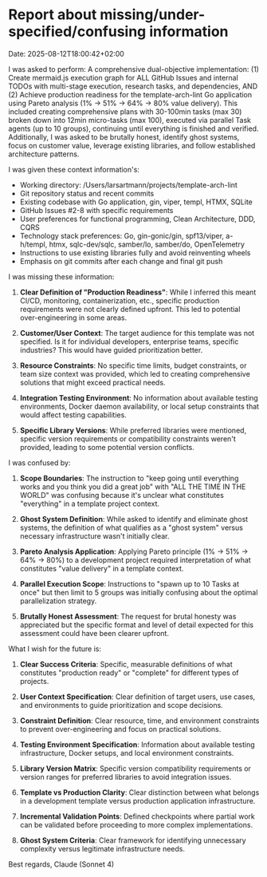 # Report about missing/under-specified/confusing information

Date: 2025-08-12T18:00:42+02:00

I was asked to perform:
A comprehensive dual-objective implementation: (1) Create mermaid.js execution graph for ALL GitHub Issues and internal TODOs with multi-stage execution, research tasks, and dependencies, AND (2) Achieve production readiness for the template-arch-lint Go application using Pareto analysis (1% → 51% → 64% → 80% value delivery). This included creating comprehensive plans with 30-100min tasks (max 30) broken down into 12min micro-tasks (max 100), executed via parallel Task agents (up to 10 groups), continuing until everything is finished and verified. Additionally, I was asked to be brutally honest, identify ghost systems, focus on customer value, leverage existing libraries, and follow established architecture patterns.

I was given these context information's:
- Working directory: /Users/larsartmann/projects/template-arch-lint
- Git repository status and recent commits
- Existing codebase with Go application, gin, viper, templ, HTMX, SQLite
- GitHub Issues #2-8 with specific requirements
- User preferences for functional programming, Clean Architecture, DDD, CQRS
- Technology stack preferences: Go, gin-gonic/gin, spf13/viper, a-h/templ, htmx, sqlc-dev/sqlc, samber/lo, samber/do, OpenTelemetry
- Instructions to use existing libraries fully and avoid reinventing wheels
- Emphasis on git commits after each change and final git push

I was missing these information:
1. **Clear Definition of "Production Readiness"**: While I inferred this meant CI/CD, monitoring, containerization, etc., specific production requirements were not clearly defined upfront. This led to potential over-engineering in some areas.

2. **Customer/User Context**: The target audience for this template was not specified. Is it for individual developers, enterprise teams, specific industries? This would have guided prioritization better.

3. **Resource Constraints**: No specific time limits, budget constraints, or team size context was provided, which led to creating comprehensive solutions that might exceed practical needs.

4. **Integration Testing Environment**: No information about available testing environments, Docker daemon availability, or local setup constraints that would affect testing capabilities.

5. **Specific Library Versions**: While preferred libraries were mentioned, specific version requirements or compatibility constraints weren't provided, leading to some potential version conflicts.

I was confused by:
1. **Scope Boundaries**: The instruction to "keep going until everything works and you think you did a great job" with "ALL THE TIME IN THE WORLD" was confusing because it's unclear what constitutes "everything" in a template project context.

2. **Ghost System Definition**: While asked to identify and eliminate ghost systems, the definition of what qualifies as a "ghost system" versus necessary infrastructure wasn't initially clear.

3. **Pareto Analysis Application**: Applying Pareto principle (1% → 51% → 64% → 80%) to a development project required interpretation of what constitutes "value delivery" in a template context.

4. **Parallel Execution Scope**: Instructions to "spawn up to 10 Tasks at once" but then limit to 5 groups was initially confusing about the optimal parallelization strategy.

5. **Brutally Honest Assessment**: The request for brutal honesty was appreciated but the specific format and level of detail expected for this assessment could have been clearer upfront.

What I wish for the future is:
1. **Clear Success Criteria**: Specific, measurable definitions of what constitutes "production ready" or "complete" for different types of projects.

2. **User Context Specification**: Clear definition of target users, use cases, and environments to guide prioritization and scope decisions.

3. **Constraint Definition**: Clear resource, time, and environment constraints to prevent over-engineering and focus on practical solutions.

4. **Testing Environment Specification**: Information about available testing infrastructure, Docker setups, and local environment constraints.

5. **Library Version Matrix**: Specific version compatibility requirements or version ranges for preferred libraries to avoid integration issues.

6. **Template vs Production Clarity**: Clear distinction between what belongs in a development template versus production application infrastructure.

7. **Incremental Validation Points**: Defined checkpoints where partial work can be validated before proceeding to more complex implementations.

8. **Ghost System Criteria**: Clear framework for identifying unnecessary complexity versus legitimate infrastructure needs.

Best regards,
Claude (Sonnet 4)